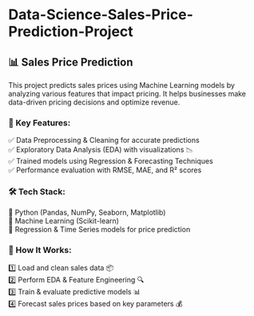 # Data-Science-Sales-Price-Prediction-Project

## 📊 Sales Price Prediction  
This project predicts sales prices using Machine Learning models by analyzing various features that impact pricing. It helps businesses make data-driven pricing decisions and optimize revenue.  

### 🔹 Key Features:  
✅ Data Preprocessing & Cleaning for accurate predictions  
✅ Exploratory Data Analysis (EDA) with visualizations 📉  
✅ Trained models using Regression & Forecasting Techniques  
✅ Performance evaluation with RMSE, MAE, and R² scores

### 🛠 Tech Stack:  
🔹 Python (Pandas, NumPy, Seaborn, Matplotlib)  
🔹 Machine Learning (Scikit-learn)  
🔹 Regression & Time Series models for price prediction  

### 📌 How It Works: 
1️⃣ Load and clean sales data 📦  
2️⃣ Perform EDA & Feature Engineering 🔍  
3️⃣ Train & evaluate predictive models 📊  
4️⃣ Forecast sales prices based on key parameters 💰  
